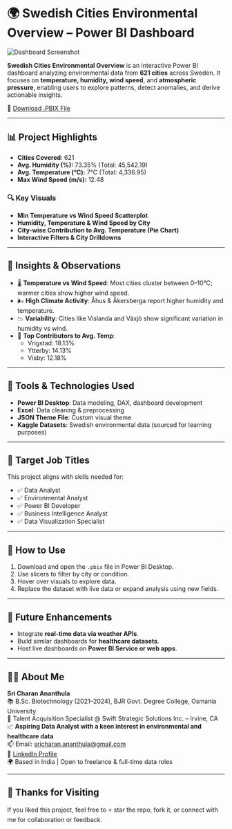 # 🌍 Swedish Cities Environmental Overview – Power BI Dashboard

![Dashboard Screenshot](Swedish_Cities_Overview.jpg)

**Swedish Cities Environmental Overview** is an interactive Power BI dashboard analyzing environmental data from **621 cities** across Sweden. It focuses on **temperature, humidity, wind speed**, and **atmospheric pressure**, enabling users to explore patterns, detect anomalies, and derive actionable insights.

🔗 [Download .PBIX File](SwedishCitiesDashboard.pbix)  

---

## 📊 Project Highlights

- **Cities Covered**: 621
- **Avg. Humidity (%):** 73.35% (Total: 45,542.19)
- **Avg. Temperature (°C):** 7°C (Total: 4,336.95)
- **Max Wind Speed (m/s):** 12.48

### 🔍 Key Visuals
- **Min Temperature vs Wind Speed Scatterplot**
- **Humidity, Temperature & Wind Speed by City**
- **City-wise Contribution to Avg. Temperature (Pie Chart)**
- **Interactive Filters & City Drilldowns**

---

## 🧠 Insights & Observations

- 🌡️ **Temperature vs Wind Speed**: Most cities cluster between 0–10°C; warmer cities show higher wind speed.
- 🌬️ **High Climate Activity**: Åhus & Åkersberga report higher humidity and temperature.
- 📉 **Variability**: Cities like Vislanda and Växjö show significant variation in humidity vs wind.
- 🥧 **Top Contributors to Avg. Temp**:
  - Vrigstad: 18.13%
  - Ytterby: 14.13%
  - Visby: 12.18%

---

## 🧰 Tools & Technologies Used

- **Power BI Desktop**: Data modeling, DAX, dashboard development
- **Excel**: Data cleaning & preprocessing
- **JSON Theme File**: Custom visual theme
- **Kaggle Datasets**: Swedish environmental data (sourced for learning purposes)

---

## 🎯 Target Job Titles

This project aligns with skills needed for:

- ✅ Data Analyst
- ✅ Environmental Analyst
- ✅ Power BI Developer
- ✅ Business Intelligence Analyst
- ✅ Data Visualization Specialist

---

## 🧩 How to Use

1. Download and open the `.pbix` file in Power BI Desktop.
2. Use slicers to filter by city or condition.
3. Hover over visuals to explore data.
4. Replace the dataset with live data or expand analysis using new fields.

---

## 🚀 Future Enhancements

- Integrate **real-time data via weather APIs**.
- Build similar dashboards for **healthcare datasets**.
- Host live dashboards on **Power BI Service or web apps**.

---

## 🙋‍♂️ About Me

**Sri Charan Ananthula**  
📚 B.Sc. Biotechnology (2021–2024), BJR Govt. Degree College, Osmania University  
💼 Talent Acquisition Specialist @ Swift Strategic Solutions Inc. – Irvine, CA  
📈 **Aspiring Data Analyst with a keen interest in environmental and healthcare data**  
📫 Email: [sricharan.ananthula@gmail.com](mailto:sricharan.ananthula@gmail.com)  
🔗 [LinkedIn Profile](https://www.linkedin.com/in/sri-charan-021450326/)  
🌍 Based in India | Open to freelance & full-time data roles  

---

## 🙏 Thanks for Visiting

If you liked this project, feel free to ⭐️ star the repo, fork it, or connect with me for collaboration or feedback.
